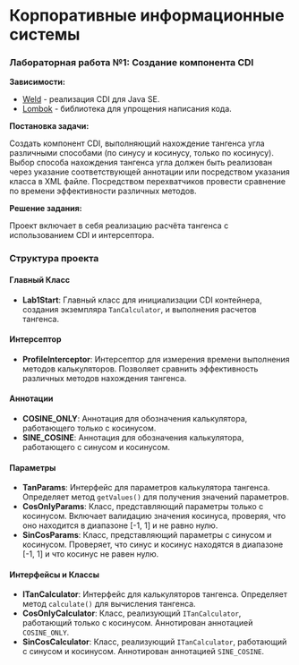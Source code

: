 # Корпоративные информационные системы

### Лабораторная работа №1: Создание компонента CDI

**Зависимости:**

- [Weld](https://weld.cdi.spec/) - реализация CDI для Java SE.
- [Lombok](https://projectlombok.org/) - библиотека для упрощения написания кода.


**Постановка задачи:**

Создать компонент CDI, выполняющий нахождение тангенса угла различными способами (по синусу и косинусу, только по косинусу). Выбор способа нахождения тангенса угла должен быть реализован через указание соответствующей аннотации или посредством указания класса в XML файле. Посредством перехватчиков провести сравнение по времени эффективности различных методов.

**Решение задания:**

Проект включает в себя реализацию расчёта тангенса с использованием CDI и интерсептора.

### Структура проекта

#### Главный Класс

- **Lab1Start**: Главный класс для инициализации CDI контейнера, создания экземпляра `TanCalculator`, и выполнения расчетов тангенса.

#### Интерсептор

- **ProfileInterceptor**: Интерсептор для измерения времени выполнения методов калькуляторов. Позволяет сравнить эффективность различных методов нахождения тангенса.

#### Аннотации

- **COSINE_ONLY**: Аннотация для обозначения калькулятора, работающего только с косинусом.
- **SINE_COSINE**: Аннотация для обозначения калькулятора, работающего с синусом и косинусом.

#### Параметры

- **TanParams**: Интерфейс для параметров калькулятора тангенса. Определяет метод `getValues()` для получения значений параметров.
- **CosOnlyParams**: Класс, представляющий параметры только с косинусом. Включает валидацию значения косинуса, проверяя, что оно находится в диапазоне [-1, 1] и не равно нулю.
- **SinCosParams**: Класс, представляющий параметры с синусом и косинусом. Проверяет, что синус и косинус находятся в диапазоне [-1, 1] и что косинус не равен нулю.

#### Интерфейсы и Классы

- **ITanCalculator**: Интерфейс для калькуляторов тангенса. Определяет метод `calculate()` для вычисления тангенса.
- **CosOnlyCalculator**: Класс, реализующий `ITanCalculator`, работающий только с косинусом. Аннотирован аннотацией `COSINE_ONLY`.
- **SinCosCalculator**: Класс, реализующий `ITanCalculator`, работающий с синусом и косинусом. Аннотирован аннотацией `SINE_COSINE`.

